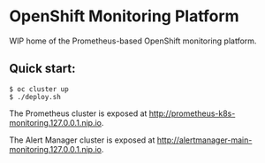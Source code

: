 OpenShift Monitoring Platform
====================

WIP home of the Prometheus-based OpenShift monitoring platform.

## Quick start:

```
$ oc cluster up
$ ./deploy.sh
```

The Prometheus cluster is exposed at http://prometheus-k8s-monitoring.127.0.0.1.nip.io.

The Alert Manager cluster is exposed at http://alertmanager-main-monitoring.127.0.0.1.nip.io.


